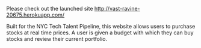 Please check out the launched site
http://vast-ravine-20675.herokuapp.com/



Built for the NYC Tech Talent Pipeline, this website allows users to purchase stocks at real time prices. A user is given a budget with which they can buy stocks and review their current portfolio. 
